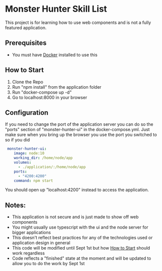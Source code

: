 # Monster Hunter Skill List
This project is for learning how to use web components and is not a fully featured application.

## Prerequisites
* You must have [Docker](https://docs.docker.com/get-docker) installed to use this

## How to Start
1. Clone the Repo
2. Run "npm install" from the application folder
3. Run "docker-compose up -d"
4. Go to localhost:8000 in your browser

## Configuration
If you need to change the port of the application server you can do so the "ports" section of "monster-hunter-ui" in the docker-compose.yml.
Just make sure when you bring up the browser you use the port you switched to so if you did

```yaml
 monster-hunter-ui:
    image: node:10
    working_dir: /home/node/app
    volumes: 
      - ./application/:/home/node/app
    ports: 
      - "4200:4200"
    command: npm start
```

You should open up "localhost:4200" instead to access the application. 

## Notes:
* This application is not secure and is just made to show off web components
* You might usually use typescript with the ui and the node server for bigger applications
* This doesn't reflect best practices for any of the technologies used or application design in general
* This code will be modified until Sept 1st but how [How to Start](#how-to-start) should work regardless
* Code reflects a "finished" state at the moment and will be updated to allow you to do the work by Sept 1st